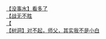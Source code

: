 [【没事水】看多了](http://tieba.baidu.com/p/3927933715?see_lz=1&pn=)   
[【战无不胜](http://tieba.baidu.com/p/3927603132?see_lz=1&pn=)   
[【](http://tieba.baidu.com/p/3926220689?see_lz=1&pn=)   
[【树洞】对不起，师父，其实我不是小白](http://tieba.baidu.com/p/3925889165?see_lz=1&pn=)   
